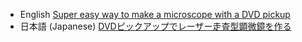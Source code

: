 * English [Super easy way to make a microscope with a DVD pickup](https://kototoibashi.github.io/dvd-pickup-microscope-poc/)
* 日本語 (Japanese) [DVDピックアップでレーザー走査型顕微鏡を作る](https://kuriuzublog.wordpress.com/2022/03/22/dvd-pickup-microscope/)